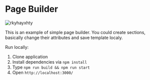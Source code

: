 # Page Builder

![rkyhayxhty](https://user-images.githubusercontent.com/20016615/36840855-2991cd58-1d4f-11e8-91ef-7d58feeb1ca6.gif)

This is an example of simple page builder. You could create sections, basically change their attributes and save template localy.

Run locally:

1. Clone application
2. Install dependencies via `npm install`
3. Type `npm run build && npm run start`
4. Open `http://localhost:3000/`
